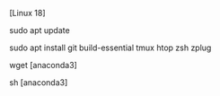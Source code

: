 [Linux 18]

sudo apt update

sudo apt install git build-essential tmux htop zsh zplug


wget [anaconda3]

sh [anaconda3]
